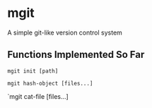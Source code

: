 # mgit

A simple git-like version control system

## Functions Implemented So Far

`mgit init [path]`

`mgit hash-object [files...]`

`mgit cat-file [files...]
